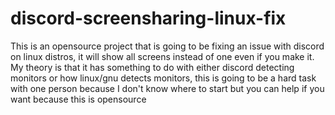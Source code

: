 # discord-screensharing-linux-fix
This is an opensource project that is going to be fixing an issue with discord on linux distros, it will show all screens instead of one even if you make it. My theory is that it has something to do with either discord detecting monitors or how linux/gnu detects monitors, this is going to be a hard task with one person because I don't know where to start but you can help if you want because this is opensource 

